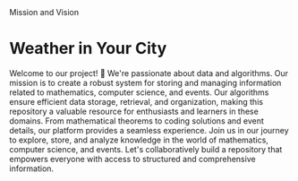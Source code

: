 <!DOCTYPE html>
<html>
<head>
 Mission and Vision 
</head>
<body>
  <h1>Weather in Your City</h1>
  <div id="weather-info"></div>

<body>
  Welcome to our project! 🚀 We're passionate about data and algorithms. Our mission is to create a robust system for storing and managing information related to mathematics, computer science, and events. Our algorithms ensure efficient data storage, retrieval, and organization, making this repository a valuable resource for enthusiasts and learners in these domains. From mathematical theorems to coding solutions and event details, our platform provides a seamless experience. Join us in our journey to explore, store, and analyze knowledge in the world of mathematics, computer science, and events. Let's collaboratively build a repository that empowers everyone with access to structured and comprehensive information.
</body>


</body>
</html>
